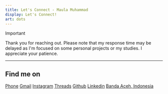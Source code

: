 ```yaml
---
title: Let's Connect - Maula Muhammad
display: Let's Connect!
art: dots
---
```


> [!IMPORTANT]
> Thank you for reaching out. Please note that my response time may be delayed as I'm focused on some personal projects or my studies. I appreciate your patience.

---
Find me on
---
<p flex="~ gap-2 wrap" class="mt--2!">
    <a href="https://wa.me/+6285362001424" target="_blank"><span op75 i-material-symbols-call /> Phone</a>
    <a href="mailto:maumhmd.sh@gmail.com" target="_blank"><span op75 i-material-symbols-outgoing-mail /> Gmail</a>
    <a href="https://www.instagram.com/maumhmd-sh" target="_blank"><span op75 i-simple-icons-instagram /> Instagram</a>
    <a href="https://www.threads.net/@maumhmd.sh" target="_blank"><span op75 i-ri-threads-line /> Threads</a>
    <a href="https://github.com/maumhmd.sh" target="_blank"><span op75 i-simple-icons-github /> Github</a>
    <a href="https://www.linkedin.com/in/maula-muhammad-5b13362b9/" target="_blank"><span op75 i-mdi-linkedin /> Linkedin</a>
    <a href="#" target="_blank"><span op75 i-material-symbols-add-location-alt-rounded /> Banda Aceh, Indonesia</a>
</p>

